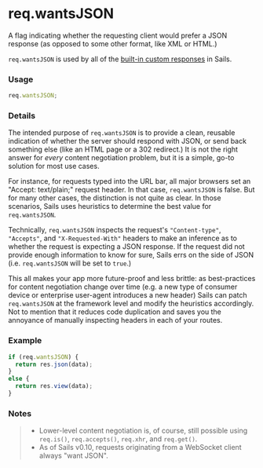 # req.wantsJSON

A flag indicating whether the requesting client would prefer a JSON response (as opposed to some other format, like XML or HTML.)

`req.wantsJSON` is used by all of the [built-in custom responses](/#/documentation/anatomy/myApp/api/responses) in Sails.


### Usage
```js
req.wantsJSON;
```

### Details

The intended purpose of `req.wantsJSON` is to provide a clean, reusable indication of whether the server should respond with JSON, or send back something else (like an HTML page or a 302 redirect.) It is not the right answer for _every_ content negotiation problem, but it is a simple, go-to solution for most use cases.

For instance, for requests typed into the URL bar, all major browsers set an "Accept: text/plain;" request header.  In that case, `req.wantsJSON` is false.  But for many other cases, the distinction is not quite as clear.  In those scenarios, Sails uses heuristics to determine the best value for `req.wantsJSON`.

Technically, `req.wantsJSON` inspects the request's `"Content-type"`, `"Accepts"`, and `"X-Requested-With"` headers to make an inference as to whether the request is expecting a JSON response.  If the request did not provide enough information to know for sure, Sails errs on the side of JSON (i.e. `req.wantsJSON` will be set to `true`.)

This all makes your app more future-proof and less brittle: as best-practices for content negotiation change over time (e.g. a new type of consumer device or enterprise user-agent introduces a new header) Sails can patch `req.wantsJSON` at the framework level and modify the heuristics accordingly. Not to mention that it reduces code duplication and saves you the annoyance of manually inspecting headers in each of your routes.

### Example
```javascript
if (req.wantsJSON) {
  return res.json(data);
}
else {
  return res.view(data);
}
```

### Notes
> + Lower-level content negotiation is, of course, still possible using `req.is()`, `req.accepts()`, `req.xhr`, and `req.get()`.
> + As of Sails v0.10, requests originating from a WebSocket client always "want JSON".


<docmeta name="uniqueID" value="reqwantsJSON30891">
<docmeta name="displayName" value="req.wantsJSON">

